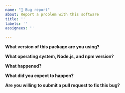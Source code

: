 ```yaml
---
name: "🐞 Bug report"
about: Report a problem with this software
title: ''
labels: ''
assignees: ''

---
```


**What version of this package are you using?**

**What operating system, Node.js, and npm version?**

**What happened?**

**What did you expect to happen?**

**Are you willing to submit a pull request to fix this bug?**
